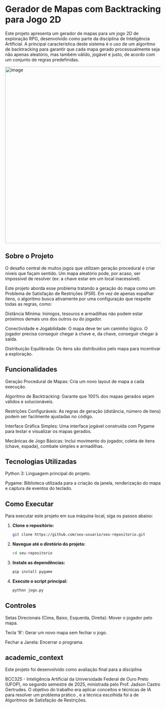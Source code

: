 # Gerador de Mapas com Backtracking para Jogo 2D

Este projeto apresenta um gerador de mapas para um jogo 2D de exploração RPG, desenvolvido como parte da disciplina de Inteligência Artificial. A principal característica deste sistema é o uso de um algoritmo de backtracking para garantir que cada mapa gerado processualmente seja não apenas aleatório, mas também válido, jogável e justo, de acordo com um conjunto de regras predefinidas.

<img width="696" height="570" alt="image" src="https://github.com/user-attachments/assets/47fc81ba-4937-4324-84a3-74b6dd337b57" />


## Sobre o Projeto
O desafio central de muitos jogos que utilizam geração procedural é criar níveis que façam sentido. Um mapa aleatório pode, por acaso, ser impossível de resolver (ex: a chave estar em um local inacessível).

Este projeto aborda esse problema tratando a geração do mapa como um Problema de Satisfação de Restrições (PSR). Em vez de apenas espalhar itens, o algoritmo busca ativamente por uma configuração que respeite todas as regras, como:

Distância Mínima: Inimigos, tesouros e armadilhas não podem estar próximos demais uns dos outros ou do jogador.

Conectividade e Jogabilidade: O mapa deve ter um caminho lógico. O jogador precisa conseguir chegar à chave e, da chave, conseguir chegar à saída.

Distribuição Equilibrada: Os itens são distribuídos pelo mapa para incentivar a exploração.

## Funcionalidades
Geração Procedural de Mapas: Cria um novo layout de mapa a cada execução.

Algoritmo de Backtracking: Garante que 100% dos mapas gerados sejam válidos e solucionáveis.

Restrições Configuráveis: As regras de geração (distância, número de itens) podem ser facilmente ajustadas no código.

Interface Gráfica Simples: Uma interface jogável construída com Pygame para testar e visualizar os mapas gerados.

Mecânicas de Jogo Básicas: Inclui movimento do jogador, coleta de itens (chave, espada), combate simples e armadilhas.

## Tecnologias Utilizadas
Python 3: Linguagem principal do projeto.

Pygame: Biblioteca utilizada para a criação da janela, renderização do mapa e captura de eventos do teclado.

## Como Executar

Para executar este projeto em sua máquina local, siga os passos abaixo:

1.  **Clone o repositório:**
    ```bash
    git clone https://github.com/seu-usuario/seu-repositorio.git
    ```
2.  **Navegue até o diretório do projeto:**
    ```bash
    cd seu-repositorio
    ```
3.  **Instale as dependências:**
    ```bash
    pip install pygame
    ```
4.  **Execute o script principal:**
    ```bash
    python jogo.py
    ```
    
## Controles
Setas Direcionais (Cima, Baixo, Esquerda, Direita): Mover o jogador pelo mapa.

Tecla 'R': Gerar um novo mapa sem fechar o jogo.

Fechar a Janela: Encerrar o programa.

## academic_context
Este projeto foi desenvolvido como avaliação final para a disciplina 

BCC325 - Inteligência Artificial da Universidade Federal de Ouro Preto (UFOP), no segundo semestre de 2025, ministrada pelo Prof. Jadson Castro Gertrudes. O objetivo do trabalho era aplicar conceitos e técnicas de IA para resolver um problema prático , e a técnica escolhida foi a de Algoritmos de Satisfação de Restrições. 




